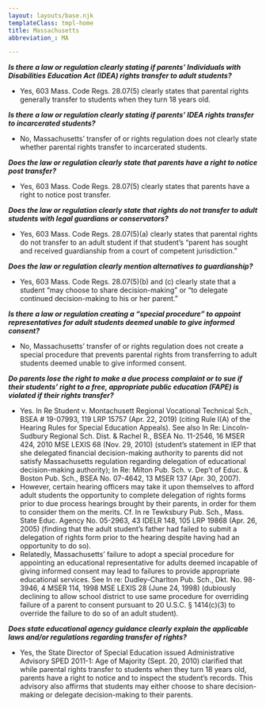 ```yaml
---
layout: layouts/base.njk
templateClass: tmpl-home
title: Massachusetts
abbreviation_: MA

---
```

**_Is there a law or regulation clearly stating if parents’ Individuals with Disabilities Education Act (IDEA) rights transfer to adult students?_**

* Yes, 603 Mass. Code Regs. 28.07(5) clearly states that parental rights generally transfer to students when they turn 18 years old.

**_Is there a law or regulation clearly stating if parents’ IDEA rights transfer to incarcerated students?_**

* No, Massachusetts’ transfer of or rights regulation does not clearly state whether parental rights transfer to incarcerated students.

**_Does the law or regulation clearly state that parents have a right to notice post transfer?_**

* Yes, 603 Mass. Code Regs. 28.07(5) clearly states that parents have a right to notice post transfer.

**_Does the law or regulation clearly state that rights do not transfer to adult students with legal guardians or conservators?_**

* Yes, 603 Mass. Code Regs. 28.07(5)(a) clearly states that parental rights do not transfer to an adult student if that student’s “parent has sought and received guardianship from a court of competent jurisdiction.”

**_Does the law or regulation clearly mention alternatives to guardianship?_**

* Yes, 603 Mass. Code Regs. 28.07(5)(b) and (c) clearly state that a student “may choose to share decision-making” or “to delegate continued decision-making to his or her parent.”

**_Is there a law or regulation creating a “special procedure” to appoint representatives for adult students deemed unable to give informed consent?_**

* No, Massachusetts’ transfer of or rights regulation does not create a special procedure that prevents parental rights from transferring to adult students deemed unable to give informed consent.

**_Do parents lose the right to make a due process complaint or to sue if their students’ right to a free, appropriate public education (FAPE) is violated if their rights transfer?_**

* Yes. In Re Student v. Montachusett Regional Vocational Technical Sch., BSEA # 19-07993, 119 LRP 15757 (Apr. 22, 2019) (citing Rule I(A) of the Hearing Rules for Special Education Appeals). See also In Re: Lincoln-Sudbury Regional Sch. Dist. & Rachel R., BSEA No. 11-2546, 16 MSER 424, 2010 MSE LEXIS 68 (Nov. 29, 2010) (student’s statement in IEP that she delegated financial decision-making authority to parents did not satisfy Massachusetts regulation regarding delegation of educational decision-making authority); In Re: Milton Pub. Sch. v. Dep’t of Educ. & Boston Pub. Sch., BSEA No. 07-4642, 13 MSER 137 (Apr. 30, 2007).
* However, certain hearing officers may take it upon themselves to afford adult students the opportunity to complete delegation of rights forms prior to due process hearings brought by their parents, in order for them to consider them on the merits. Cf. In re Tewksbury Pub. Sch., Mass. State Educ. Agency No. 05-2963, 43 IDELR 148, 105 LRP 19868 (Apr. 26, 2005) (finding that the adult student’s father had failed to submit a delegation of rights form prior to the hearing despite having had an opportunity to do so).
* Relatedly, Massachusetts’ failure to adopt a special procedure for appointing an educational representative for adults deemed incapable of giving informed consent may lead to failures to provide appropriate educational services. See In re: Dudley-Charlton Pub. Sch., Dkt. No. 98-3946, 4 MSER 114, 1998 MSE LEXIS 28 (June 24, 1998) (dubiously declining to allow school district to use same procedure for overriding failure of a parent to consent pursuant to 20 U.S.C. § 1414(c)(3) to override the failure to do so of an adult student).

**_Does state educational agency guidance clearly explain the applicable laws and/or regulations regarding transfer of rights?_**

* Yes, the State Director of Special Education issued Administrative Advisory SPED 2011-1: Age of Majority (Sept. 20, 2010) clarified that while parental rights transfer to students when they turn 18 years old, parents have a right to notice and to inspect the student’s records. This advisory also affirms that students may either choose to share decision-making or delegate decision-making to their parents.